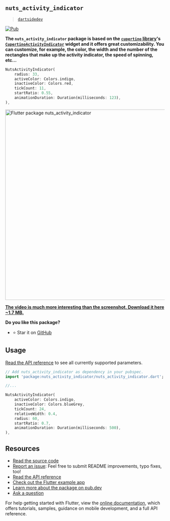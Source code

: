 ## `nuts_activity_indicator`

> [`dartsidedev`](https://github.com/dartsidedev)

[![Pub](https://img.shields.io/pub/v/nuts_activity_indicator.svg)](https://pub.dev/packages/nuts_activity_indicator)


**The `nuts_activity_indicator` package is based on the [`cupertino` library](https://api.flutter.dev/flutter/cupertino/cupertino-library.html)'s
[`CupertinoActivityIndicator`](https://api.flutter.dev/flutter/cupertino/CupertinoActivityIndicator-class.html) widget
and it offers great customizability. You can customize, for example, the color, the width and the number of the
rectangles that make up the activity indicator, the speed of spinning, etc...**

```dart
NutsActivityIndicator(
    radius: 33,
    activeColor: Colors.indigo,
    inactiveColor: Colors.red,
    tickCount: 11,
    startRatio: 0.55,
    animationDuration: Duration(milliseconds: 123),
),
```

<img src="https://github.com/dartsidedev/nuts_and_bolts/blob/master/assets/nuts_activity_indicator/nuts_activity_indicator_example_app.png?raw=true" alt="Flutter package nuts_activity_indicator" height="600"/>

[**The video is much more interesting than the screenshot. Download it here ~1.7 MB.**](https://github.com/dartsidedev/nuts_and_bolts/blob/master/assets/nuts_activity_indicator/nuts_activity_indicator_example_app.mp4?raw=true)

**Do you like this package?**

* ⭐️ Star it on [GitHub](https://github.com/dartsidedev/nuts_and_bolts)

## Usage

[Read the API reference](https://pub.dev/documentation/nuts_activity_indicator) to see all currently supported parameters.

```dart
// Add nuts_activity_indicator as dependency in your pubspec.
import 'package:nuts_activity_indicator/nuts_activity_indicator.dart';

//...

NutsActivityIndicator(
    activeColor: Colors.indigo,
    inactiveColor: Colors.blueGrey,
    tickCount: 24,
    relativeWidth: 0.4,
    radius: 60,
    startRatio: 0.7,
    animationDuration: Duration(milliseconds: 500),
),
```

## Resources

* [Read the source code](https://github.com/dartsidedev/nuts_and_bolts/tree/master/packages/nuts_activity_indicator)
* [Report an issue](https://github.com/dartsidedev/nuts_and_bolts/issues/new): Feel free to submit README improvements, typo fixes, too!
* [Read the API reference](https://pub.dev/documentation/nuts_activity_indicator)
* [Check out the Flutter example app](https://github.com/dartsidedev/nuts_and_bolts/tree/master/packages/nuts_activity_indicator/example)
* [Learn more about the package on pub.dev](https://pub.dev/packages/nuts_activity_indicator)
* [Ask a question](https://github.com/dartsidedev/nuts_and_bolts/issues/new)

For help getting started with Flutter, view the [online documentation](https://flutter.dev/docs), which offers tutorials, samples, guidance on mobile development, and a full API reference.

